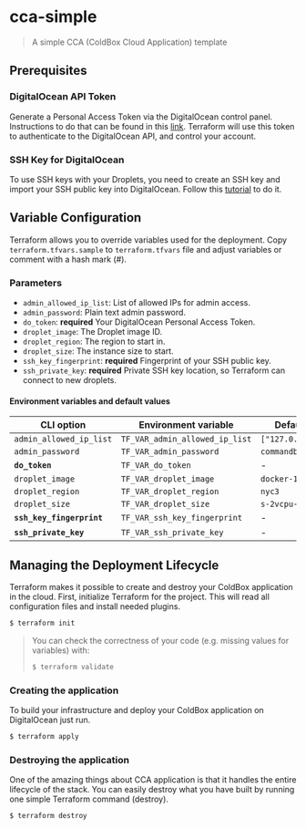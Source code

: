 # cca-simple

> A simple CCA (ColdBox Cloud Application) template

## Prerequisites

### DigitalOcean API Token

Generate a Personal Access Token via the DigitalOcean control panel. Instructions to do that can be found in this
[link](https://www.digitalocean.com/docs/api/create-personal-access-token/). Terraform will use this token to authenticate
to the DigitalOcean API, and control your account.

### SSH Key for DigitalOcean

To use SSH keys with your Droplets, you need to create an SSH key and import your SSH public key into DigitalOcean.
Follow this [tutorial](https://www.digitalocean.com/docs/droplets/how-to/add-ssh-keys/) to do it.

## Variable Configuration

Terraform allows you to override variables used for the deployment. Copy `terraform.tfvars.sample` to `terraform.tfvars`
file and adjust variables or comment with a hash mark (#).

### Parameters

- `admin_allowed_ip_list`: List of allowed IPs for admin access.
- `admin_password`: Plain text admin password.
- `do_token`: **required** Your DigitalOcean Personal Access Token.
- `droplet_image`: The Droplet image ID.
- `droplet_region`: The region to start in.
- `droplet_size`: The instance size to start.
- `ssh_key_fingerprint`: **required** Fingerprint of your SSH public key.
- `ssh_private_key`: **required** Private SSH key location, so Terraform can connect to new droplets.

#### Environment variables and default values

| CLI option                 | Environment variable              | Default                       |
| -------------------------- | --------------------------------- | ----------------------------- |
| `admin_allowed_ip_list`    | `TF_VAR_admin_allowed_ip_list`    | `["127.0.0.1"]`               |
| `admin_password`           | `TF_VAR_admin_password`           | `commandbox`                  |
| **`do_token`**             | `TF_VAR_do_token`                 | -                             |
| `droplet_image`            | `TF_VAR_droplet_image`            | `docker-16-04`                |
| `droplet_region`           | `TF_VAR_droplet_region`           | `nyc3`                        |
| `droplet_size`             | `TF_VAR_droplet_size`             | `s-2vcpu-4gb`                 |
| **`ssh_key_fingerprint`**  | `TF_VAR_ssh_key_fingerprint`      | -                             |
| **`ssh_private_key`**      | `TF_VAR_ssh_private_key`          | -                             |

## Managing the Deployment Lifecycle

Terraform makes it possible to create and destroy your ColdBox application in the cloud. First, initialize Terraform
for the project. This will read all configuration files and install needed plugins.

```bash
$ terraform init
```

>
> You can check the correctness of your code (e.g. missing values for variables) with:
>
> ```bash
> $ terraform validate
> ```
>

### Creating the application

To build your infrastructure and deploy your ColdBox application on DigitalOcean just run.

```bash
$ terraform apply
```

### Destroying the application

One of the amazing things about CCA application is that it handles the entire lifecycle of the stack. You can easily
destroy what you have built by running one simple Terraform command (destroy).

```bash
$ terraform destroy
```
